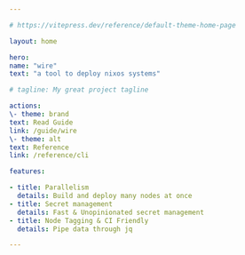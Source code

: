```yaml
---

# https://vitepress.dev/reference/default-theme-home-page

layout: home

hero:
name: "wire"
text: "a tool to deploy nixos systems"

# tagline: My great project tagline

actions:
\- theme: brand
text: Read Guide
link: /guide/wire
\- theme: alt
text: Reference
link: /reference/cli

features:

- title: Parallelism
  details: Build and deploy many nodes at once
- title: Secret management
  details: Fast & Unopinionated secret management
- title: Node Tagging & CI Friendly
  details: Pipe data through jq

---
```

